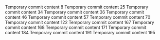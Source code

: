 Temporary commit content 8
Temporary commit content 25
Temporary commit content 34
Temporary commit content 36
Temporary commit content 46
Temporary commit content 57
Temporary commit content 70
Temporary commit content 122
Temporary commit content 167
Temporary commit content 168
Temporary commit content 171
Temporary commit content 184
Temporary commit content 191
Temporary commit content 195
